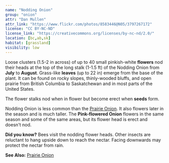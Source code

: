 ```yaml
---
name: "Nodding Onion"
group: "onion"
attr: "Dan Mullen"
attr_link: "https://www.flickr.com/photos/8583446@N05/3797267172"
license: "CC BY-NC-ND"
license_link: "https://creativecommons.org/licenses/by-nc-nd/2.0/"
location: [bc,ab,sk]
habitat: [grassland]
visibility: low
---
```

Loose clusters (1.5-2 in across) of up to 40 small pinkish-white **flowers** nod their heads at the top of the long stalk (1-1.5 ft) of the Nodding Onion from **July** to **August**. Grass-like **leaves** (up to 22 in) emerge from the base of the plant. It can be found on rocky slopes, thinly-wooded bluffs, and open prairie from British Columbia to Saskatchewan and in most parts of the United States.

The flower stalks nod when in flower but become erect when **seeds** form.

Nodding Onion is less common than the [Prairie Onion](/plants/praonion/). It also flowers later in the season and is much taller. The **Pink-flowered Onion** flowers in the same season and some of the same areas, but its flower head is erect and doesn't nod.

**Did you know?** Bees visit the nodding flower heads. Other insects are reluctant to hang upside down to reach the nectar. Facing downwards may protect the nectar from rain.

<!-- generated, do not edit -->
**See Also:**
[Prairie Onion](/plants/praonion/)
